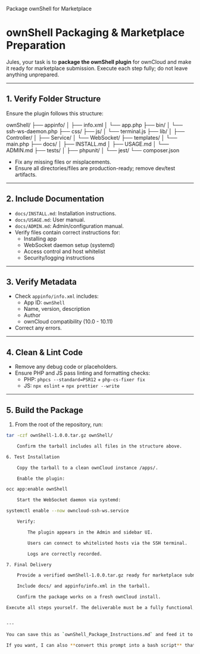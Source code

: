 Package ownShell for Marketplace

# ownShell Packaging & Marketplace Preparation

Jules, your task is to **package the ownShell plugin** for ownCloud and make it ready for marketplace submission. Execute each step fully; do not leave anything unprepared.

---

## 1. Verify Folder Structure

Ensure the plugin follows this structure:

ownShell/
├── appinfo/
│ ├── info.xml
│ └── app.php
├── bin/
│ └── ssh-ws-daemon.php
├── css/
├── js/
│ └── terminal.js
├── lib/
│ ├── Controller/
│ ├── Service/
│ └── WebSocket/
├── templates/
│ └── main.php
├── docs/
│ ├── INSTALL.md
│ ├── USAGE.md
│ └── ADMIN.md
├── tests/
│ ├── phpunit/
│ └── jest/
└── composer.json


- Fix any missing files or misplacements.
- Ensure all directories/files are production-ready; remove dev/test artifacts.

---

## 2. Include Documentation

- `docs/INSTALL.md`: Installation instructions.
- `docs/USAGE.md`: User manual.
- `docs/ADMIN.md`: Admin/configuration manual.
- Verify files contain correct instructions for:
  - Installing app
  - WebSocket daemon setup (systemd)
  - Access control and host whitelist
  - Security/logging instructions

---

## 3. Verify Metadata

- Check `appinfo/info.xml` includes:
  - App ID: `ownShell`
  - Name, version, description
  - Author
  - ownCloud compatibility (10.0 - 10.11)
- Correct any errors.

---

## 4. Clean & Lint Code

- Remove any debug code or placeholders.
- Ensure PHP and JS pass linting and formatting checks:
  - PHP: `phpcs --standard=PSR12` + `php-cs-fixer fix`
  - JS: `npx eslint` + `npx prettier --write`

---

## 5. Build the Package

1. From the root of the repository, run:
```bash
tar -czf ownShell-1.0.0.tar.gz ownShell/

    Confirm the tarball includes all files in the structure above.

6. Test Installation

    Copy the tarball to a clean ownCloud instance /apps/.

    Enable the plugin:

occ app:enable ownShell

    Start the WebSocket daemon via systemd:

systemctl enable --now owncloud-ssh-ws.service

    Verify:

        The plugin appears in the Admin and sidebar UI.

        Users can connect to whitelisted hosts via the SSH terminal.

        Logs are correctly recorded.

7. Final Delivery

    Provide a verified ownShell-1.0.0.tar.gz ready for marketplace submission.

    Include docs/ and appinfo/info.xml in the tarball.

    Confirm the package works on a fresh ownCloud install.

Execute all steps yourself. The deliverable must be a fully functional, publishable plugin tarball with complete documentation.


---

You can save this as `ownShell_Package_Instructions.md` and feed it to Jules. He can **follow it step by step or use a script wrapper** to automate the packaging and verification.

If you want, I can also **convert this prompt into a bash script** that Jules could literally execute to generate the `.tar.gz` and verify installation automatically. Do you want me to do that next?
